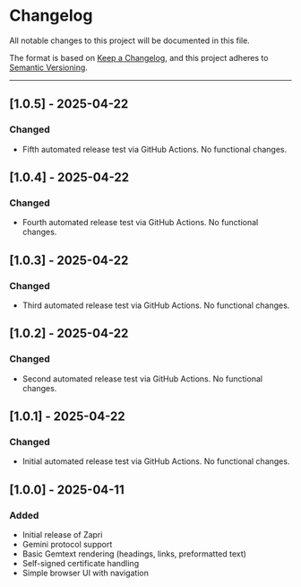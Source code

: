 # Changelog

All notable changes to this project will be documented in this file.

The format is based on [Keep a Changelog](https://keepachangelog.com/en/1.0.0/),
and this project adheres to [Semantic Versioning](https://semver.org/).

---

## [1.0.5] - 2025-04-22
### Changed
- Fifth automated release test via GitHub Actions. No functional changes.

## [1.0.4] - 2025-04-22
### Changed
- Fourth automated release test via GitHub Actions. No functional changes.

## [1.0.3] - 2025-04-22
### Changed
- Third automated release test via GitHub Actions. No functional changes.

## [1.0.2] - 2025-04-22
### Changed
- Second automated release test via GitHub Actions. No functional changes.

## [1.0.1] - 2025-04-22
### Changed
- Initial automated release test via GitHub Actions. No functional changes.

## [1.0.0] - 2025-04-11
### Added
- Initial release of Zapri
- Gemini protocol support
- Basic Gemtext rendering (headings, links, preformatted text)
- Self-signed certificate handling
- Simple browser UI with navigation
